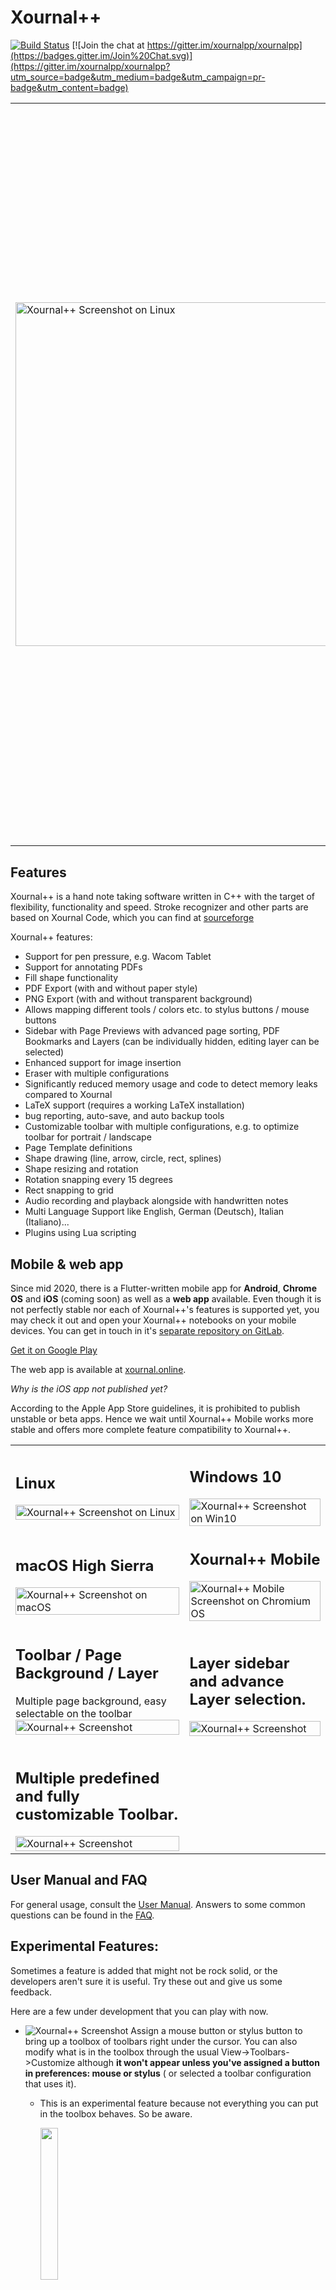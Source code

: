 # Xournal++

[![Build Status](https://dev.azure.com/xournalpp/xournalpp/_apis/build/status/CI?branchName=master)](https://dev.azure.com/xournalpp/xournalpp/_build/latest?definitionId=1&branchName=master)
[![Join the chat at https://gitter.im/xournalpp/xournalpp](https://badges.gitter.im/Join%20Chat.svg)](https://gitter.im/xournalpp/xournalpp?utm_source=badge&utm_medium=badge&utm_campaign=pr-badge&utm_content=badge)

<table border="0px" ><tr><td width = 600px>

<img src="readme/main.png" width=550px% title="Xournal++ Screenshot on Linux"/>

</td><td>

## Shout out - Translators Needed!

Recently we revisited the settings dialog to improve the feeling and usability.
While doing that we also added better descriptions, for which we require
new translations.

Partial translations, which need to be updated:

- Czech
- Polish
- Chinese

Full translations for all languages not mentioned previously **except**:

- English
- German
- Italian

If you would like to help us to improve the localization of Xournal++, take a look at [our Crowdin project](https://crowdin.com/project/xournalpp). If you are interested in translating a new language, contact us on [Gitter](https://gitter.im/xournalpp/xournalpp) or create a new issue and we will unlock the language on Crowdin.

**Thanks in advance!**

</td></tr></table>

## Features

Xournal++ is a hand note taking software written in C++ with the target of flexibility, functionality and speed.
Stroke recognizer and other parts are based on Xournal Code, which you can find at [sourceforge](http://sourceforge.net/projects/xournal/)

Xournal++ features:

- Support for pen pressure, e.g. Wacom Tablet
- Support for annotating PDFs
- Fill shape functionality
- PDF Export (with and without paper style)
- PNG Export (with and without transparent background)
- Allows mapping different tools / colors etc. to stylus buttons / mouse buttons
- Sidebar with Page Previews with advanced page sorting, PDF Bookmarks and Layers (can be individually hidden, editing layer can be selected)
- Enhanced support for image insertion
- Eraser with multiple configurations
- Significantly reduced memory usage and code to detect memory leaks compared to Xournal
- LaTeX support (requires a working LaTeX installation)
- bug reporting, auto-save, and auto backup tools
- Customizable toolbar with multiple configurations, e.g. to optimize toolbar for portrait / landscape
- Page Template definitions
- Shape drawing (line, arrow, circle, rect, splines)
- Shape resizing and rotation
- Rotation snapping every 15 degrees
- Rect snapping to grid
- Audio recording and playback alongside with handwritten notes
- Multi Language Support like English, German (Deutsch), Italian (Italiano)...
- Plugins using Lua scripting

## Mobile & web app

Since mid 2020, there is a Flutter-written mobile app for **Android**, **Chrome OS** and **iOS** (coming soon) as well as a **web app** available. Even though it is not perfectly stable nor each of Xournal++'s features is supported yet, you may check it out and open your Xournal++ notebooks on your mobile devices. You can get in touch in it's [separate repository on GitLab](https://gitlab.com/TheOneWithTheBraid/xournalpp_mobile).

[Get it on Google Play](https://play.google.com/store/apps/details?id=online.xournal.mobile)

The web app is available at [xournal.online](https://xournal.online).

_Why is the iOS app not published yet?_

According to the Apple App Store guidelines, it is prohibited to publish unstable or beta apps. Hence we wait until Xournal++ Mobile works more stable and offers more complete feature compatibility to Xournal++.

<table>
<tr>
<td>

## Linux

<img src="readme/main.png" width=100% title="Xournal++ Screenshot on Linux"/>

</td><td>

## Windows 10

<img src="readme/main-win.png" width=100% title="Xournal++ Screenshot on Win10"/>

</td></tr><tr><td>

## macOS High Sierra

<img src="readme/main-mac.png" width=100% title="Xournal++ Screenshot on macOS"/>

</td><td>

## Xournal++ Mobile

<img src="https://gitlab.com/TheOneWithTheBraid/xournalpp_mobile/-/raw/master/fastlane/metadata/android/en_US/images/tenInchScreenshots/03.png" width=100% title="Xournal++ Mobile Screenshot on Chromium OS"/>

</td></tr><tr><td>

## Toolbar / Page Background / Layer

Multiple page background, easy selectable on the toolbar
<img src="readme/background.png" width=100% title="Xournal++ Screenshot"/>

</td><td>

## Layer sidebar and advance Layer selection.

<img src="readme/layer.png" width=100% title="Xournal++ Screenshot"/>

</td></tr><tr><td>

## Multiple predefined and fully customizable Toolbar.

<img src="readme/toolbar.png" width=100% title="Xournal++ Screenshot"/>

</td></tr></table>

## User Manual and FAQ

For general usage, consult the [User
Manual](https://github.com/xournalpp/xournalpp/wiki/User-Manual). Answers to
some common questions can be found in the
[FAQ](https://github.com/xournalpp/xournalpp/wiki/Frequently-Asked-Questions-&-Problem-Solving).

## Experimental Features:

Sometimes a feature is added that might not be rock solid, or the developers aren't sure it is useful.
Try these out and give us some feedback.

Here are a few under development that you can play with now.

- <img src="readme/floatingtoolboxmbmenu.png"  title="Xournal++ Screenshot"/> Assign a mouse button or stylus button to bring up a toolbox of toolbars right under the cursor. You can also modify what is in the toolbox through the usual View->Toolbars->Customize although **it won't appear unless you've assigned a button in preferences: mouse or stylus** ( or selected a toolbar configuration that uses it).

  - This is an experimental feature because not everything you can put in the toolbox behaves. So be aware.

    <img src="readme/floatingtoolbox.png" width=25% />

* Keep your eyes out for other experimental features in preferences as seen here:

  DrawingTools: When drawing a box, circle etc simulate ctrl or shift modifiers by the initial direction you move the mouse.

  Action on Tool Tap: Allow a brief tap on the screen to bring up the floating toolbox and/or select an object. May work with pen and highlighter only.

   <img src="readme/moreexperimentals.png" width=50% />

## Installing

The official releases of Xournal++ can be found on the
[Releases](https://github.com/xournalpp/xournalpp/releases) page. We provide
binaries for Debian (Buster), Ubuntu (16.04), MacOS (10.13 and newer), and
Windows. For other Linux distributions (or older/newer ones), we also provide an
AppImage that is binary compatible with any distribution released around or
after Ubuntu 16.04. For installing Xournal++ Mobile on handheld devices, please check out [Xournal++ Mobile's instructions](https://gitlab.com/TheOneWithTheBraid/xournalpp_mobile#try-it-out)

**A note for Ubuntu/Debian users**: The official binaries that we provide are
only compatible with the _specific version of Debian or Ubuntu_ indicated by the
file name. For example, if you are on Ubuntu 20.04, the binary whose name
contains `Ubuntu-bionic` is _only_ compatible with Ubuntu 18.04. If your system
is not one of the specific Debian or Ubuntu versions that are supported by the
official binaries, we recommend you use either the PPA (Ubuntu only), the Flatpak, or the
AppImage.

There is also an _unstable_, [automated nightly
release](https://github.com/xournalpp/xournalpp/releases/tag/nightly) that
includes the very latest features and bug fixes.

With the help of the community, Xournal++ is also available on official repositories
of some popular Linux distros and platforms.

### Debian

There are [Stable releases](https://github.com/xournalpp/xournalpp/releases) and
_unstable_ [automated nightly releases](https://github.com/xournalpp/xournalpp/releases/tag/nightly)
for Debian.

### Ubuntu and derivatives

#### Stable PPA
The latest stable version is available via the following [_unofficial_ PPA](https://github.com/xournalpp/xournalpp/issues/1013#issuecomment-692656810):

```bash
sudo add-apt-repository ppa:apandada1/xournalpp-stable
sudo apt update
sudo apt install xournalpp
```

#### Unstable PPA
An _unstable_, nightly release is available for Ubuntu-based distributions via the following PPA:

```bash
sudo add-apt-repository ppa:andreasbutti/xournalpp-master
sudo apt update
sudo apt install xournalpp
```

This PPA is provided by the Xournal++ team. While it has the latest features and
bug fixes, it has also not been tested thoroughly and may break periodically (we
try our best not to break things, though).

### Fedora

The [released version of
xournalpp](https://src.fedoraproject.org/rpms/xournalpp) is available in the
[main repository](https://bodhi.fedoraproject.org/updates/?packages=xournalpp)
via _Software_ application or the following command:

```bash
sudo dnf install xournalpp
```

or

```bash
pkcon install xournalpp
```

The bleeding edge packages synced to xournalpp git master on a daily basis are available from [COPR luya/xournalpp](https://copr.fedorainfracloud.org/coprs/luya/xournalpp/).
[![Copr build status](https://copr.fedorainfracloud.org/coprs/luya/xournalpp/package/xournalpp/status_image/last_build.png)](https://copr.fedorainfracloud.org/coprs/luya/xournalpp/package/xournalpp/)

### openSUSE

On openSUSE Tumbleweed, the released version of Xournal++ is available from the
main repository:

```bash
sudo zypper in xournalpp
```

For openSUSE Leap 15.0 and earlier, use the install link from
[X11:Utilities](https://software.opensuse.org//download.html?project=X11%3AUtilities&package=xournalpp).

For all versions of openSUSE, bleeding edge packages synced to xournalpp git
master on a weekly basis are available from
[home:badshah400:Staging](https://software.opensuse.org//download.html?project=home%3Abadshah400%3AStaging&package=xournalpp).

### Arch Linux

The latest stable release is available [in the [community]
repository](https://www.archlinux.org/packages/community/x86_64/xournalpp/).

To build the latest state of the master branch yourself, use [this AUR
package](https://aur.archlinux.org/packages/xournalpp-git/).

### Solus

The latest stable release is available in the main repository:

```bash
sudo eopkg it xournalpp
```

### Flatpak

The Xournal++ team officially supports a [FlatHub
release](https://flathub.org/apps/details/com.github.xournalpp.xournalpp), which
can be installed with

```bash
flatpak install flathub com.github.xournalpp.xournalpp
```

Note that for Xournal++ to work properly, you must have at least one GTK theme
and one icon theme installed on Flatpak. To enable LaTeX support, you will also
need to install the TeX Live extension:

```bash
flatpak install flathub org.freedesktop.Sdk.Extension.texlive
```

The Flatpak manifest can be found at the [Xournal++ Flatpak packaging
repository](https://github.com/flathub/com.github.xournalpp.xournalpp), and all
Flatpak-related packaging issues should be reported there.

### Android and Chrome OS

Android is supported by Xournal++ Mobile. It can be downloaded either on the [Tags page](https://gitlab.com/TheOneWithTheBraid/xournalpp_mobile/-/tags) or [from Google Play](https://play.google.com/store/apps/details?id=online.xournal.mobile).

### iOS

Unfortunately, the iOS app is not published yet in the Apple App Store. See [here](#mobile--web-app) to learn, why. Anyway, in the [Building section](#building) you can learn how to build an early preview.

### Windows

Official Windows releases are provided on the [Releases
page](https://github.com/xournalpp/xournalpp/releases).

**Notes:**

- Currently, only WinTab drivers are supported. This is due to a limitation with
  the underlying library that we use, GTK.
- There is a GTK bug that prevents stylus input from working correctly. Please start
  Xournal++, touch with the stylus, quit Xournal++ and start again. Then stylus
  input will be working, until you restart Windows. See
  [#659](https://github.com/xournalpp/xournalpp/issues/659).

### Mac OS X

Mac OS X releases are provided on the [Releases
page](https://github.com/xournalpp/xournalpp/releases).

**Notes:**

- There have been compatibility problems with Mac OS X Catalina regarding both
  file permissions and stylus support
  ([#1772](https://github.com/xournalpp/xournalpp/issues/1772) and
  [#1757](https://github.com/xournalpp/xournalpp/issues/1757)). Unfortunately,
  we don't have the resources to adequately support Catalina at this time. Help
  would be appreciated!
- Xournal++ will be delivered with a patched GTK. Else pressure sensitivity will not work on Mac
  [#569](https://github.com/xournalpp/xournalpp/issues/569).

## Building

[Linux Build](readme/LinuxBuild.md)

[Mac Build](readme/MacBuild.md)

[Windows Build](readme/WindowsBuild.md)

[Android Build](https://gitlab.com/TheOneWithTheBraid/xournalpp_mobile#getting-started)

[iOS Build](https://gitlab.com/TheOneWithTheBraid/xournalpp_mobile#getting-started)

## File format

The file format _.xopp is an XML which is .gz compressed. PDFs are not embedded into the file, so if the PDF is deleted, the background is lost. _.xopp is basically the same file format as _.xoj, which is used by Xournal. Therefore Xournal++ is able to read _.xoj files, and can also export to _.xoj. As soon as notes are exported to a _.xoj-file, all Xournal++ specific extensions, like additional background types, are lost.

\*.xopp can theoretically be read by Xournal, as long as you do not use any new feature. Xournal does not open files that contain new attributes or unknown values, because of this Xournal++ will add the extension .xopp to all saved files.

All new files will be saved as _.xopp, if an _.xoj file that was created by Xournal is opened, the Save-As dialog will be displayed on save. If the \*.xoj file was created by Xournal++, the file is overwritten on save and the file extension does not change.

**We are currently introducing a new file format that can efficiently store attached PDF files and other attachments internally. We will still allow for attachments that are linked to external files. Please refer to [#937](https://github.com/xournalpp/xournalpp/issues/937) for further details.**

## Development

For developing new features, create a Ticket, so others know what you are doing.
For development create a fork, and use the master as base. Create a Pull request for each fix.
Do not create big pull requests, as long as you don't break anything features also can be
merged, even if they are not 100% finished.

See [GitHub:xournalpp](http://github.com/xournalpp/xournalpp) for current development. You can also join
our Gitter channel via the badge on top.

Also take a look at our [Coding Conventions](https://github.com/xournalpp/xournalpp/wiki/Coding-conventions)

## Code documentation

The code documentation is generated using Doxygen.

In order to generate the documentation yourself, first install Doxygen and graphviz, i.e.

```bash
sudo apt install doxygen
sudo apt install graphviz
```

on Debian or Ubuntu. Finally, type in `doxygen` in the root directory of the repository.
The documentation can be found in `doc/html` and `doc/latex`. Conveniently display the
documentation with `python3 -m http.server 8000` and visit the shown URL to view the
documentation.
